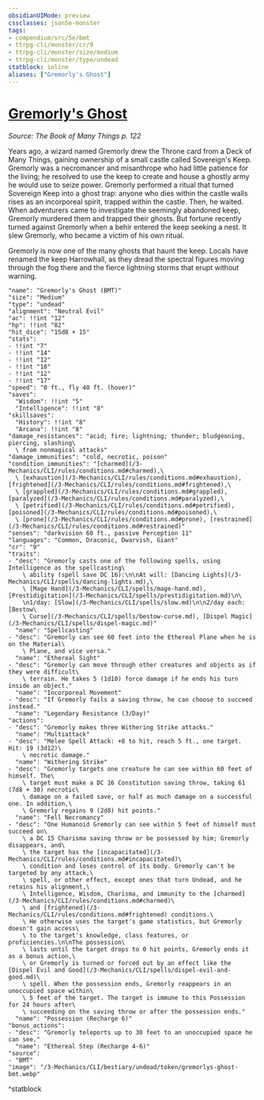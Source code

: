 ```yaml
---
obsidianUIMode: preview
cssclasses: json5e-monster
tags:
- compendium/src/5e/bmt
- ttrpg-cli/monster/cr/9
- ttrpg-cli/monster/size/medium
- ttrpg-cli/monster/type/undead
statblock: inline
aliases: ["Gremorly's Ghost"]
---
```

# [Gremorly's Ghost](3-Mechanics\CLI\bestiary\undead/gremorlys-ghost-bmt.md)
*Source: The Book of Many Things p. 122*  

Years ago, a wizard named Gremorly drew the Throne card from a Deck of Many Things, gaining ownership of a small castle called Sovereign's Keep. Gremorly was a necromancer and misanthrope who had little patience for the living; he resolved to use the keep to create and house a ghostly army he would use to seize power. Gremorly performed a ritual that turned Sovereign Keep into a ghost trap: anyone who dies within the castle walls rises as an incorporeal spirit, trapped within the castle. Then, he waited. When adventurers came to investigate the seemingly abandoned keep, Gremorly murdered them and trapped their ghosts. But fortune recently turned against Gremorly when a behir entered the keep seeking a nest. It slew Gremorly, who became a victim of his own ritual.

Gremorly is now one of the many ghosts that haunt the keep. Locals have renamed the keep Harrowhall, as they dread the spectral figures moving through the fog there and the fierce lightning storms that erupt without warning.

```statblock
"name": "Gremorly's Ghost (BMT)"
"size": "Medium"
"type": "undead"
"alignment": "Neutral Evil"
"ac": !!int "12"
"hp": !!int "82"
"hit_dice": "15d8 + 15"
"stats":
- !!int "7"
- !!int "14"
- !!int "12"
- !!int "18"
- !!int "12"
- !!int "17"
"speed": "0 ft., fly 40 ft. (hover)"
"saves":
  "Wisdom": !!int "5"
  "Intelligence": !!int "8"
"skillsaves":
  "History": !!int "8"
  "Arcana": !!int "8"
"damage_resistances": "acid; fire; lightning; thunder; bludgeoning, piercing, slashing\
  \ from nonmagical attacks"
"damage_immunities": "cold, necrotic, poison"
"condition_immunities": "[charmed](/3-Mechanics/CLI/rules/conditions.md#charmed),\
  \ [exhaustion](/3-Mechanics/CLI/rules/conditions.md#exhaustion), [frightened](/3-Mechanics/CLI/rules/conditions.md#frightened),\
  \ [grappled](/3-Mechanics/CLI/rules/conditions.md#grappled), [paralyzed](/3-Mechanics/CLI/rules/conditions.md#paralyzed),\
  \ [petrified](/3-Mechanics/CLI/rules/conditions.md#petrified), [poisoned](/3-Mechanics/CLI/rules/conditions.md#poisoned),\
  \ [prone](/3-Mechanics/CLI/rules/conditions.md#prone), [restrained](/3-Mechanics/CLI/rules/conditions.md#restrained)"
"senses": "darkvision 60 ft., passive Perception 11"
"languages": "Common, Draconic, Dwarvish, Giant"
"cr": "9"
"traits":
- "desc": "Gremorly casts one of the following spells, using Intelligence as the spellcasting\
    \ ability (spell save DC 16):\n\nAt will: [Dancing Lights](/3-Mechanics/CLI/spells/dancing-lights.md),\
    \ [Mage Hand](/3-Mechanics/CLI/spells/mage-hand.md), [Prestidigitation](/3-Mechanics/CLI/spells/prestidigitation.md)\n\
    \n1/day: [Slow](/3-Mechanics/CLI/spells/slow.md)\n\n2/day each: [Bestow\
    \ Curse](/3-Mechanics/CLI/spells/bestow-curse.md), [Dispel Magic](/3-Mechanics/CLI/spells/dispel-magic.md)"
  "name": "Spellcasting"
- "desc": "Gremorly can see 60 feet into the Ethereal Plane when he is on the Material\
    \ Plane, and vice versa."
  "name": "Ethereal Sight"
- "desc": "Gremorly can move through other creatures and objects as if they were difficult\
    \ terrain. He takes 5 (1d10) force damage if he ends his turn inside an object."
  "name": "Incorporeal Movement"
- "desc": "If Gremorly fails a saving throw, he can choose to succeed instead."
  "name": "Legendary Resistance (3/Day)"
"actions":
- "desc": "Gremorly makes three Withering Strike attacks."
  "name": "Multiattack"
- "desc": "Melee Spell Attack: +8 to hit, reach 5 ft., one target. Hit: 19 (3d12)\
    \ necrotic damage."
  "name": "Withering Strike"
- "desc": "Gremorly targets one creature he can see within 60 feet of himself. The\
    \ target must make a DC 16 Constitution saving throw, taking 61 (7d8 + 30) necrotic\
    \ damage on a failed save, or half as much damage on a successful one. In addition,\
    \ Gremorly regains 9 (2d8) hit points."
  "name": "Fell Necromancy"
- "desc": "One Humanoid Gremorly can see within 5 feet of himself must succeed on\
    \ a DC 15 Charisma saving throw or be possessed by him; Gremorly disappears, and\
    \ the target has the [incapacitated](/3-Mechanics/CLI/rules/conditions.md#incapacitated)\
    \ condition and loses control of its body. Gremorly can't be targeted by any attack,\
    \ spell, or other effect, except ones that turn Undead, and he retains his alignment,\
    \ Intelligence, Wisdom, Charisma, and immunity to the [charmed](/3-Mechanics/CLI/rules/conditions.md#charmed)\
    \ and [frightened](/3-Mechanics/CLI/rules/conditions.md#frightened) conditions.\
    \ He otherwise uses the target's game statistics, but Gremorly doesn't gain access\
    \ to the target's knowledge, class features, or proficiencies.\n\nThe possession\
    \ lasts until the target drops to 0 hit points, Gremorly ends it as a bonus action,\
    \ or Gremorly is turned or forced out by an effect like the [Dispel Evil and Good](/3-Mechanics/CLI/spells/dispel-evil-and-good.md)\
    \ spell. When the possession ends, Gremorly reappears in an unoccupied space within\
    \ 5 feet of the target. The target is immune to this Possession for 24 hours after\
    \ succeeding on the saving throw or after the possession ends."
  "name": "Possession (Recharge 6)"
"bonus_actions":
- "desc": "Gremorly teleports up to 30 feet to an unoccupied space he can see."
  "name": "Ethereal Step (Recharge 4-6)"
"source":
- "BMT"
"image": "/3-Mechanics/CLI/bestiary/undead/token/gremorlys-ghost-bmt.webp"
```
^statblock
